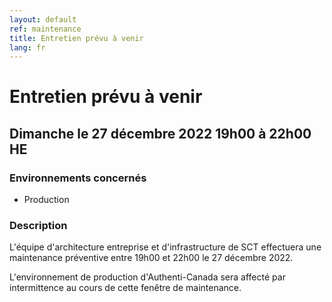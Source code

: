 ```yaml
---
layout: default
ref: maintenance
title: Entretien prévu à venir
lang: fr
---
```

# Entretien prévu à venir

## Dimanche le 27 décembre 2022 19h00 à 22h00 HE 

### Environnements concernés

* Production

### Description

L'équipe d'architecture entreprise et d'infrastructure de SCT effectuera une maintenance préventive entre 19h00 et 22h00 le 27 décembre 2022. 

L'environnement de production d'Authenti-Canada sera affecté par intermittence au cours de cette fenêtre de maintenance.
